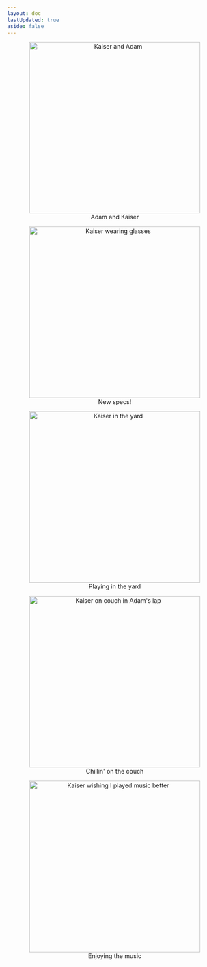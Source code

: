 ```yaml
---
layout: doc
lastUpdated: true
aside: false
---
```


<center>
    <figure>
        <img src="/kaiser_img06.jpg" alt="Kaiser and Adam" style="width: 400px;"/>
        <figcaption>Adam and Kaiser</figcaption>
    </figure>
</center>
<center>
    <figure>
        <img src="/kaiser_img04.jpg" alt="Kaiser wearing glasses" style="width: 400px;"/>
        <figcaption>New specs!</figcaption>
    </figure>
</center>
<center>
    <figure>
        <img src="/kaiser_img03.gif" alt="Kaiser in the yard" style="width: 400px;"/>
        <figcaption>Playing in the yard</figcaption>
    </figure>
</center>
<center>
    <figure>
        <img src="/kaiser_img05.jpg" alt="Kaiser on couch in Adam's lap" style="width: 400px;"/>
        <figcaption>Chillin' on the couch</figcaption>
    </figure>
</center>
<center>
    <figure>
        <img src="/kaiser_img02.gif" alt="Kaiser wishing I played music better" style="width: 400px;"/>
        <figcaption>Enjoying the music</figcaption>
    </figure>
</center>
